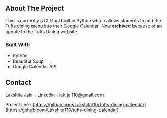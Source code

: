 ## About The Project

This is currently a CLI tool built in Python which allows students to add the Tufts dining menu into their Google Calendar. Now **archived** because of an update to the Tufts Dining website.

### Built With
* Python
* Beautiful Soup
* Google Calendar API

## Contact
Lakshita Jain - [Linkedin](https://www.linkedin.com/in/lakshita-jain-072b4a19b/) - lak.jai110@gmail.com

Project Link: [https://github.com/Lakshita110/tufts-dining-calendar](https://github.com/Lakshita110/tufts-dining-calendar)
